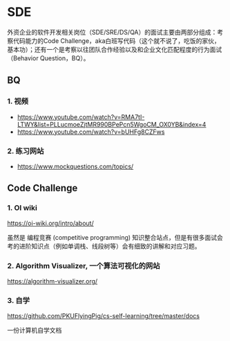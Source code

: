 # SDE

外资企业的软件开发相关岗位（SDE/SRE/DS/QA）的面试主要由两部分组成：考察代码能力的Code Challenge，aka白班写代码（这个就不说了，吃饭的家伙，基本功）；还有一个是考察以往团队合作经验以及和企业文化匹配程度的行为面试（Behavior Question，BQ）。

## BQ 

### 1. 视频

- https://www.youtube.com/watch?v=RMA7tI-LTWY&list=PLLucmoeZjtMR990BPePcn5WgoCM_OX0YB&index=4
- https://www.youtube.com/watch?v=bUHFg8CZFws

### 2. 练习网站

- https://www.mockquestions.com/topics/

## Code Challenge

### 1. OI wiki

https://oi-wiki.org/intro/about/

虽然是 编程竞赛 (competitive programming) 知识整合站点，但是有很多面试会考的进阶知识点（例如单调栈、线段树等）会有细致的讲解和对应习题。

### 2. Algorithm Visualizer, 一个算法可视化的网站

https://algorithm-visualizer.org/

### 3. 自学

https://github.com/PKUFlyingPig/cs-self-learning/tree/master/docs 

一份计算机自学文档
